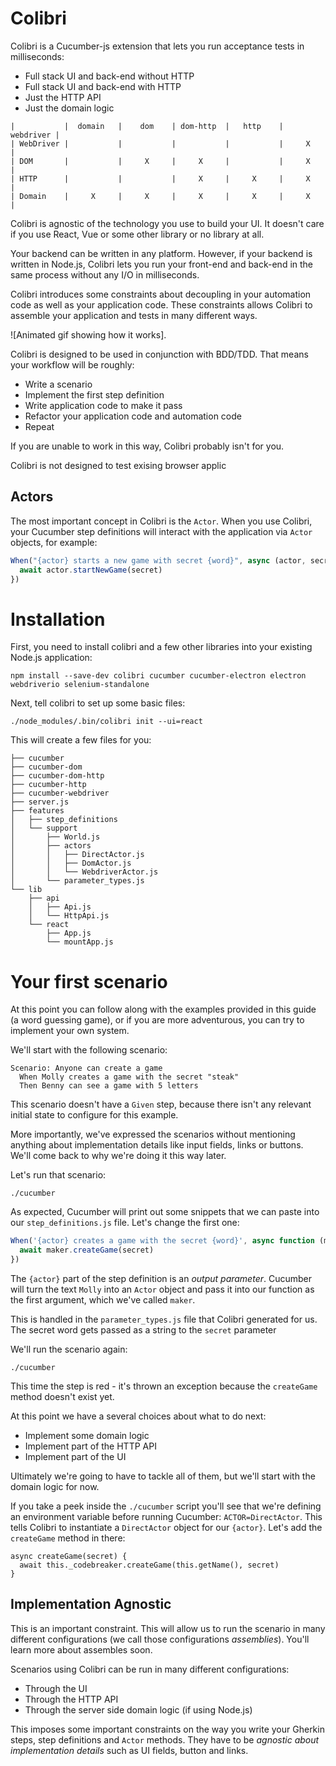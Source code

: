 # Colibri

Colibri is a Cucumber-js extension that lets you run acceptance tests in milliseconds:

* Full stack UI and back-end without HTTP
* Full stack UI and back-end with HTTP
* Just the HTTP API
* Just the domain logic

```
|           |  domain   |    dom    | dom-http  |   http    | webdriver |
| WebDriver |           |           |           |           |     X     |
| DOM       |           |     X     |     X     |           |     X     |
| HTTP      |           |           |     X     |     X     |     X     |
| Domain    |     X     |     X     |     X     |     X     |     X     |
```

Colibri is agnostic of the technology you use to build your UI. It doesn't care if you use React, Vue
or some other library or no library at all.

Your backend can be written in any platform. However, if your backend is written in Node.js, Colibri
lets you run your front-end and back-end in the same process without any I/O in milliseconds.

Colibri introduces some constraints about decoupling in your automation code as well as your application
code. These constraints allows Colibri to assemble your application and tests in many different ways.

![Animated gif showing how it works].

Colibri is designed to be used in conjunction with BDD/TDD. That means your workflow will be roughly:

* Write a scenario
* Implement the first step definition
* Write application code to make it pass
* Refactor your application code and automation code
* Repeat

If you are unable to work in this way, Colibri probably isn't for you.

Colibri is not designed to test exising browser applic

## Actors

The most important concept in Colibri is the `Actor`. When you use Colibri, your Cucumber step
definitions will interact with the application via `Actor` objects, for example:

```javascript
When("{actor} starts a new game with secret {word}", async (actor, secret) => {
  await actor.startNewGame(secret)
})
```

# Installation

First, you need to install colibri and a few other libraries into your existing Node.js application:

```
npm install --save-dev colibri cucumber cucumber-electron electron webdriverio selenium-standalone
```

Next, tell colibri to set up some basic files:

```
./node_modules/.bin/colibri init --ui=react
```

This will create a few files for you:

```
├── cucumber
├── cucumber-dom
├── cucumber-dom-http
├── cucumber-http
├── cucumber-webdriver
├── server.js
├── features
│   ├── step_definitions
│   └── support
│       ├── World.js
│       ├── actors
│       │   ├── DirectActor.js
│       │   ├── DomActor.js
│       │   └── WebdriverActor.js
│       └── parameter_types.js
└── lib
    ├── api
    │   ├── Api.js
    │   └── HttpApi.js
    └── react
        ├── App.js
        └── mountApp.js
```

# Your first scenario

At this point you can follow along with the examples provided in this guide (a word guessing game),
or if you are more adventurous, you can try to implement your own system.

We'll start with the following scenario:

```
Scenario: Anyone can create a game
  When Molly creates a game with the secret "steak"
  Then Benny can see a game with 5 letters
```

This scenario doesn't have a `Given` step, because there isn't any relevant initial state to configure
for this example.

More importantly, we've expressed the scenarios without mentioning anything
about implementation details like input fields, links or buttons. We'll come back to why
we're doing it this way later.

Let's run that scenario:

```
./cucumber
```

As expected, Cucumber will print out some snippets that we can paste into our `step_definitions.js` file.
Let's change the first one:

```javascript
When('{actor} creates a game with the secret {word}', async function (maker, secret) {
  await maker.createGame(secret)
})
```

The `{actor}` part of the step definition is an *output parameter*. Cucumber will turn the text
`Molly` into an `Actor` object and pass it into our function as the first argument, which we've
called `maker`. 

This is handled in the `parameter_types.js` file that Colibri generated for us. The secret word 
gets passed as a string to the `secret` parameter

We'll run the scenario again:

```
./cucumber
```

This time the step is red - it's thrown an exception because the `createGame` method doesn't exist yet.

At this point we have a several choices about what to do next:

* Implement some domain logic
* Implement part of the HTTP API
* Implement part of the UI

Ultimately we're going to have to tackle all of them, but we'll start with the domain logic for now.

If you take a peek inside the `./cucumber` script you'll see that we're defining an environment variable
before running Cucumber: `ACTOR=DirectActor`. This tells Colibri to instantiate a `DirectActor` object
for our `{actor}`. Let's add the `createGame` method in there:

```
async createGame(secret) {
  await this._codebreaker.createGame(this.getName(), secret)
}
```

## Implementation Agnostic


This is an important constraint. This will allow us to run the 
scenario in many different configurations (we call those configurations *assemblies*). 
You'll learn more about assembles soon.

Scenarios using Colibri can be run in many different configurations:

* Through the UI
* Through the HTTP API
* Through the server side domain logic (if using Node.js)

This imposes some important constraints on the way you write your Gherkin steps, step definitions
and `Actor` methods. They have to be *agnostic about implementation details* such as UI
fields, button and links.
